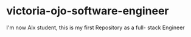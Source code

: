# victoria-ojo-software-engineer
I'm now  Alx  student, this is my first Repository as a full- stack Engineer 
